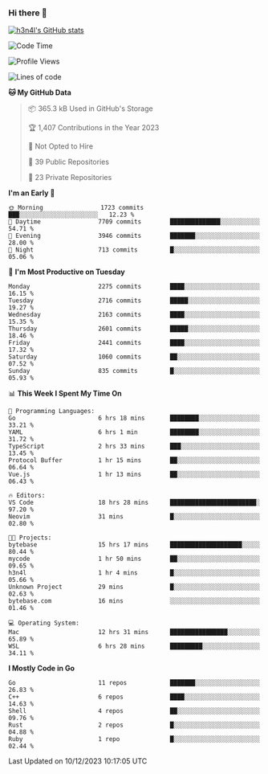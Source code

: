 ### Hi there 👋

[![h3n4l's GitHub stats](https://github-readme-stats.vercel.app/api?username=h3n4l&count_private=true&show_icons=true&theme=radical)](https://github.com/h3n4l/github-readme-stats)

<!--START_SECTION:waka-->
![Code Time](http://img.shields.io/badge/Code%20Time-1%2C771%20hrs%2017%20mins-blue)

![Profile Views](http://img.shields.io/badge/Profile%20Views-1-blue)

![Lines of code](https://img.shields.io/badge/From%20Hello%20World%20I%27ve%20Written-3.7%20million%20lines%20of%20code-blue)

**🐱 My GitHub Data** 

> 📦 365.3 kB Used in GitHub's Storage 
 > 
> 🏆 1,407 Contributions in the Year 2023
 > 
> 🚫 Not Opted to Hire
 > 
> 📜 39 Public Repositories 
 > 
> 🔑 23 Private Repositories 
 > 
**I'm an Early 🐤** 

```text
🌞 Morning                1723 commits        ███░░░░░░░░░░░░░░░░░░░░░░   12.23 % 
🌆 Daytime                7709 commits        ██████████████░░░░░░░░░░░   54.71 % 
🌃 Evening                3946 commits        ███████░░░░░░░░░░░░░░░░░░   28.00 % 
🌙 Night                  713 commits         █░░░░░░░░░░░░░░░░░░░░░░░░   05.06 % 
```
📅 **I'm Most Productive on Tuesday** 

```text
Monday                   2275 commits        ████░░░░░░░░░░░░░░░░░░░░░   16.15 % 
Tuesday                  2716 commits        █████░░░░░░░░░░░░░░░░░░░░   19.27 % 
Wednesday                2163 commits        ████░░░░░░░░░░░░░░░░░░░░░   15.35 % 
Thursday                 2601 commits        █████░░░░░░░░░░░░░░░░░░░░   18.46 % 
Friday                   2441 commits        ████░░░░░░░░░░░░░░░░░░░░░   17.32 % 
Saturday                 1060 commits        ██░░░░░░░░░░░░░░░░░░░░░░░   07.52 % 
Sunday                   835 commits         █░░░░░░░░░░░░░░░░░░░░░░░░   05.93 % 
```


📊 **This Week I Spent My Time On** 

```text
💬 Programming Languages: 
Go                       6 hrs 18 mins       ████████░░░░░░░░░░░░░░░░░   33.21 % 
YAML                     6 hrs 1 min         ████████░░░░░░░░░░░░░░░░░   31.72 % 
TypeScript               2 hrs 33 mins       ███░░░░░░░░░░░░░░░░░░░░░░   13.45 % 
Protocol Buffer          1 hr 15 mins        ██░░░░░░░░░░░░░░░░░░░░░░░   06.64 % 
Vue.js                   1 hr 13 mins        ██░░░░░░░░░░░░░░░░░░░░░░░   06.43 % 

🔥 Editors: 
VS Code                  18 hrs 28 mins      ████████████████████████░   97.20 % 
Neovim                   31 mins             █░░░░░░░░░░░░░░░░░░░░░░░░   02.80 % 

🐱‍💻 Projects: 
bytebase                 15 hrs 17 mins      ████████████████████░░░░░   80.44 % 
mycode                   1 hr 50 mins        ██░░░░░░░░░░░░░░░░░░░░░░░   09.65 % 
h3n4l                    1 hr 4 mins         █░░░░░░░░░░░░░░░░░░░░░░░░   05.66 % 
Unknown Project          29 mins             █░░░░░░░░░░░░░░░░░░░░░░░░   02.63 % 
bytebase.com             16 mins             ░░░░░░░░░░░░░░░░░░░░░░░░░   01.46 % 

💻 Operating System: 
Mac                      12 hrs 31 mins      ████████████████░░░░░░░░░   65.89 % 
WSL                      6 hrs 28 mins       █████████░░░░░░░░░░░░░░░░   34.11 % 
```

**I Mostly Code in Go** 

```text
Go                       11 repos            ███████░░░░░░░░░░░░░░░░░░   26.83 % 
C++                      6 repos             ████░░░░░░░░░░░░░░░░░░░░░   14.63 % 
Shell                    4 repos             ██░░░░░░░░░░░░░░░░░░░░░░░   09.76 % 
Rust                     2 repos             █░░░░░░░░░░░░░░░░░░░░░░░░   04.88 % 
Ruby                     1 repo              █░░░░░░░░░░░░░░░░░░░░░░░░   02.44 % 
```




 Last Updated on 10/12/2023 10:17:05 UTC
<!--END_SECTION:waka-->

